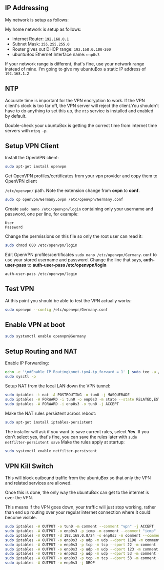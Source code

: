 ## IP Addressing

My network is setup as follows:

My home network is setup as follows:

- Internet Router: `192.168.0.1`
- Subnet Mask: `255.255.255.0`
- Router gives out DHCP range: `192.168.0.100-200`
- ubuntuBox Ethernet Interface name: `enp0s3`

If your network range is different, that's fine, use your network range instead of mine. I'm going to give my ubuntuBox a static IP address of `192.168.1.2`

## NTP

 Accurate time is important for the VPN encryption to work. If the VPN client's clock is too far off, the VPN server will reject the client.You shouldn't have to do anything to set this up, the `ntp` service is installed and enabled by default.

Double-check your ubuntuBox is getting the correct time from internet time servers with `ntpq -p`.



## Setup VPN Client

Install the OpenVPN client:

```bash
sudo apt-get install openvpn
```

Get OpenVPN profiles/certificates from your vpn provider and copy them to OpenVPN client  

`/etc/openvpn/` path. Note the extension change from **ovpn** to **conf**.

```bash
sudo cp openvpn/Germany.ovpn /etc/openvpn/Germany.conf
```

Create `sudo nano /etc/openvpn/login` containing only your username and password, one per line, for example:

```
User
Password
```

Change the permissions on this file so only the root user can read it:

```bash
sudo chmod 600 /etc/openvpn/login
```

Edit OpenVPN profiles/certificates `sudo nano /etc/openvpn/Germany.conf` to use your stored username and password. Change the line that says, **auth-user-pass** to **auth-user-pass /etc/openvpn/login**

```
auth-user-pass /etc/openvpn/login
```



## Test VPN

At this point you should be able to test the VPN actually works:

```bash
sudo openvpn --config /etc/openvpn/Germany.conf
```



## Enable VPN at boot

```bash
sudo systemctl enable openvpn@Germany
```



## Setup Routing and NAT

Enable IP Forwarding:

```bash
echo -e '\n#Enable IP Routing\nnet.ipv4.ip_forward = 1' | sudo tee -a /etc/sysctl.conf
sudo sysctl -p
```

Setup NAT from the local LAN down the VPN tunnel:

```bash
sudo iptables -t nat -A POSTROUTING -o tun0 -j MASQUERADE
sudo iptables -A FORWARD -i tun0 -o enp0s3 -m state --state RELATED,ESTABLISHED -j ACCEPT
sudo iptables -A FORWARD -i enp0s3 -o tun0 -j ACCEPT
```

Make the NAT rules persistent across reboot:

```bash
sudo apt-get install iptables-persistent
```

The installer will ask if you want to save current rules, select **Yes**. If you don't select yes, that's fine, you can save the rules later with `sudo netfilter-persistent save` Make the rules apply at startup:

```bash
sudo systemctl enable netfilter-persistent
```



## VPN Kill Switch

This will block outbound traffic from the ubuntuBox so that only the VPN and related services are allowed.

Once this is done, the only way the ubuntuBox can get to the internet is over the VPN.

This means if the VPN goes down, your traffic will just stop working, rather than end up routing over your regular internet connection where it could become visible.

```bash
sudo iptables -A OUTPUT -o tun0 -m comment --comment "vpn" -j ACCEPT
sudo iptables -A OUTPUT -o enp0s3 -p icmp -m comment --comment "icmp" -j ACCEPT
sudo iptables -A OUTPUT -d 192.168.0.0/24 -o enp0s3 -m comment --comment "lan" -j ACCEPT
sudo iptables -A OUTPUT -o enp0s3 -p udp -m udp --dport 1198 -m comment --comment "openvpn" -j ACCEPT
sudo iptables -A OUTPUT -o enp0s3 -p tcp -m tcp --sport 22 -m comment --comment "ssh" -j ACCEPT
sudo iptables -A OUTPUT -o enp0s3 -p udp -m udp --dport 123 -m comment --comment "ntp" -j ACCEPT
sudo iptables -A OUTPUT -o enp0s3 -p udp -m udp --dport 53 -m comment --comment "dns" -j ACCEPT
sudo iptables -A OUTPUT -o enp0s3 -p tcp -m tcp --dport 53 -m comment --comment "dns" -j ACCEPT
sudo iptables -A OUTPUT -o enp0s3 -j DROP
```